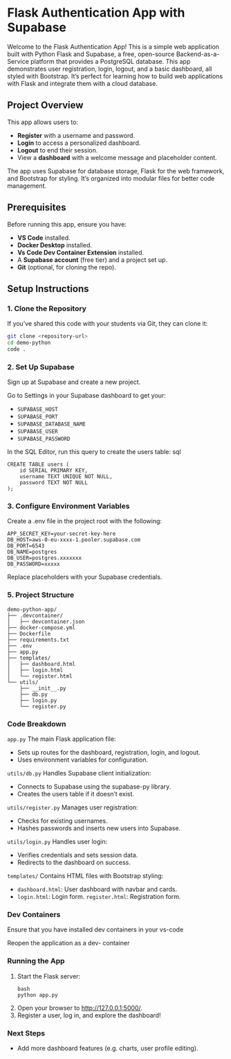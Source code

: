 # Flask Authentication App with Supabase

Welcome to the Flask Authentication App! This is a simple web application built with Python Flask and Supabase, a free, open-source Backend-as-a-Service platform that provides a PostgreSQL database. This app demonstrates user registration, login, logout, and a basic dashboard, all styled with Bootstrap. It’s perfect for learning how to build web applications with Flask and integrate them with a cloud database.

## Project Overview

This app allows users to:
- **Register** with a username and password.
- **Login** to access a personalized dashboard.
- **Logout** to end their session.
- View a **dashboard** with a welcome message and placeholder content.

The app uses Supabase for database storage, Flask for the web framework, and Bootstrap for styling. It’s organized into modular files for better code management.

## Prerequisites

Before running this app, ensure you have:
- **VS Code** installed.
- **Docker Desktop** installed.
- **Vs Code Dev Container Extension** installed.
- A **Supabase account** (free tier) and a project set up.
- **Git** (optional, for cloning the repo).

## Setup Instructions

### 1. Clone the Repository
If you’ve shared this code with your students via Git, they can clone it:
```bash
git clone <repository-url>
cd demo-python
code .
```

### 2. Set Up Supabase
Sign up at Supabase and create a new project.

Go to Settings in your Supabase dashboard to get your:
- `SUPABASE_HOST`
- `SUPABASE_PORT`
- `SUPABASE_DATABASE_NAME`
- `SUPABASE_USER`
- `SUPABASE_PASSWORD`

In the SQL Editor, run this query to create the users table:
sql
```
CREATE TABLE users (
    id SERIAL PRIMARY KEY,
    username TEXT UNIQUE NOT NULL,
    password TEXT NOT NULL
);
```

### 3. Configure Environment Variables
Create a .env file in the project root with the following:
```
APP_SECRET_KEY=your-secret-key-here
DB_HOST=aws-0-eu-xxxx-1.pooler.supabase.com
DB_PORT=6543
DB_NAME=postgres
DB_USER=postgres.xxxxxxx
DB_PASSWORD=xxxxx
```
Replace placeholders with your Supabase credentials.

### 5. Project Structure
```
demo-python-app/
├── .devcontainer/
│   ├── devcontainer.json
├── docker-compose.yml
├── Dockerfile
├── requirements.txt
├── .env
├── app.py
├── templates/
│   ├── dashboard.html
│   ├── login.html
│   └── register.html
└── utils/
    ├── __init__.py
    ├── db.py
    ├── login.py
    └── register.py
```

### Code Breakdown
`app.py`
The main Flask application file:
- Sets up routes for the dashboard, registration, login, and logout.
- Uses environment variables for configuration.

`utils/db.py`
Handles Supabase client initialization:
- Connects to Supabase using the supabase-py library.
- Creates the users table if it doesn’t exist.

`utils/register.py`
Manages user registration:
- Checks for existing usernames.
- Hashes passwords and inserts new users into Supabase.

`utils/login.py`
Handles user login:
- Verifies credentials and sets session data.
- Redirects to the dashboard on success.

`templates/`
Contains HTML files with Bootstrap styling:
- `dashboard.html`: User dashboard with navbar and cards.
- `login.html`: Login form.
`register.html`: Registration form.


### Dev Containers
Ensure that you have installed dev containers in your vs-code

Reopen the application as a dev- container

### Running the App
1. Start the Flask server:
    ```
    bash
    python app.py
    ```
2. Open your browser to http://127.0.0.1:5000/.
3. Register a user, log in, and explore the dashboard!

### Next Steps
- Add more dashboard features (e.g. charts, user profile editing).

